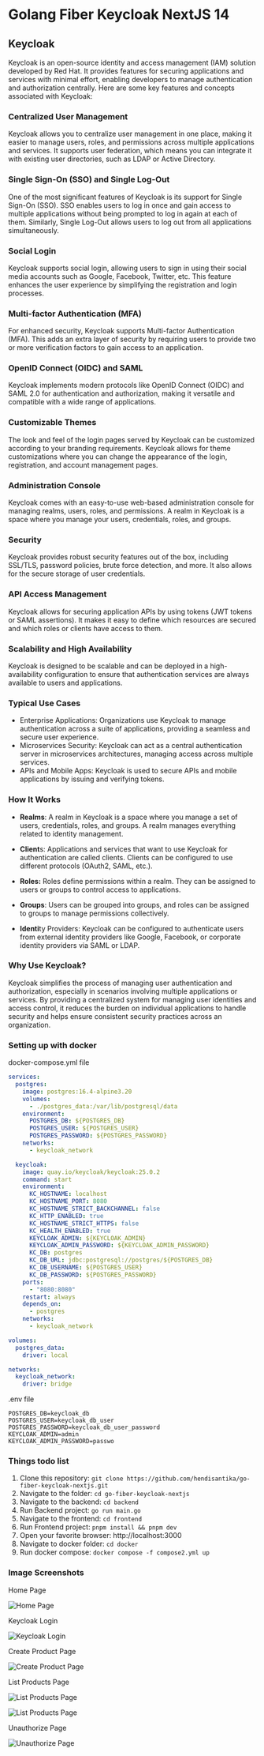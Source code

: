 # Golang Fiber Keycloak NextJS 14

## Keycloak

Keycloak is an open-source identity and access management (IAM) solution developed by Red Hat. It provides features for
securing applications and services with minimal effort, enabling developers to manage authentication and authorization
centrally. Here are some key features and concepts associated with Keycloak:

### Centralized User Management

Keycloak allows you to centralize user management in one place, making it easier to manage users, roles, and permissions
across multiple applications and services. It supports user federation, which means you can integrate it with existing
user directories, such as LDAP or Active Directory.

### Single Sign-On (SSO) and Single Log-Out

One of the most significant features of Keycloak is its support for Single Sign-On (SSO). SSO enables users to log in
once and gain access to multiple applications without being prompted to log in again at each of them. Similarly, Single
Log-Out allows users to log out from all applications simultaneously.

### Social Login

Keycloak supports social login, allowing users to sign in using their social media accounts such as Google, Facebook,
Twitter, etc. This feature enhances the user experience by simplifying the registration and login processes.

### Multi-factor Authentication (MFA)

For enhanced security, Keycloak supports Multi-factor Authentication (MFA). This adds an extra layer of security by
requiring users to provide two or more verification factors to gain access to an application.

### OpenID Connect (OIDC) and SAML

Keycloak implements modern protocols like OpenID Connect (OIDC) and SAML 2.0 for authentication and authorization,
making it versatile and compatible with a wide range of applications.

### Customizable Themes

The look and feel of the login pages served by Keycloak can be customized according to your branding requirements.
Keycloak allows for theme customizations where you can change the appearance of the login, registration, and account
management pages.

### Administration Console

Keycloak comes with an easy-to-use web-based administration console for managing realms, users, roles, and permissions.
A realm in Keycloak is a space where you manage your users, credentials, roles, and groups.

### Security

Keycloak provides robust security features out of the box, including SSL/TLS, password policies, brute force detection,
and more. It also allows for the secure storage of user credentials.

### API Access Management

Keycloak allows for securing application APIs by using tokens (JWT tokens or SAML assertions). It makes it easy to
define which resources are secured and which roles or clients have access to them.

### Scalability and High Availability

Keycloak is designed to be scalable and can be deployed in a high-availability configuration to ensure that
authentication services are always available to users and applications.

### Typical Use Cases

* Enterprise Applications: Organizations use Keycloak to manage authentication across a suite of applications, providing
  a seamless and secure user experience.
* Microservices Security: Keycloak can act as a central authentication server in microservices architectures, managing
  access across multiple services.
* APIs and Mobile Apps: Keycloak is used to secure APIs and mobile applications by issuing and verifying tokens.

### How It Works

* **Realms**: A realm in Keycloak is a space where you manage a set of users, credentials, roles, and groups. A realm
  manages everything related to identity management.

* **Client**s: Applications and services that want to use Keycloak for authentication are called clients. Clients can be
  configured to use different protocols (OAuth2, SAML, etc.).

* **Roles:** Roles define permissions within a realm. They can be assigned to users or groups to control access to
  applications.

* **Groups**: Users can be grouped into groups, and roles can be assigned to groups to manage permissions collectively.

* **Identi**ty Providers: Keycloak can be configured to authenticate users from external identity providers like Google,
  Facebook, or corporate identity providers via SAML or LDAP.

### Why Use Keycloak?

Keycloak simplifies the process of managing user authentication and authorization, especially in scenarios involving
multiple applications or services. By providing a centralized system for managing user identities and access control, it
reduces the burden on individual applications to handle security and helps ensure consistent security practices across
an organization.

### Setting up with docker

docker-compose.yml file

```yaml
services:
  postgres:
    image: postgres:16.4-alpine3.20
    volumes:
      - ./postgres_data:/var/lib/postgresql/data
    environment:
      POSTGRES_DB: ${POSTGRES_DB}
      POSTGRES_USER: ${POSTGRES_USER}
      POSTGRES_PASSWORD: ${POSTGRES_PASSWORD}
    networks:
      - keycloak_network

  keycloak:
    image: quay.io/keycloak/keycloak:25.0.2
    command: start
    environment:
      KC_HOSTNAME: localhost
      KC_HOSTNAME_PORT: 8080
      KC_HOSTNAME_STRICT_BACKCHANNEL: false
      KC_HTTP_ENABLED: true
      KC_HOSTNAME_STRICT_HTTPS: false
      KC_HEALTH_ENABLED: true
      KEYCLOAK_ADMIN: ${KEYCLOAK_ADMIN}
      KEYCLOAK_ADMIN_PASSWORD: ${KEYCLOAK_ADMIN_PASSWORD}
      KC_DB: postgres
      KC_DB_URL: jdbc:postgresql://postgres/${POSTGRES_DB}
      KC_DB_USERNAME: ${POSTGRES_USER}
      KC_DB_PASSWORD: ${POSTGRES_PASSWORD}
    ports:
      - "8080:8080"
    restart: always
    depends_on:
      - postgres
    networks:
      - keycloak_network

volumes:
  postgres_data:
    driver: local

networks:
  keycloak_network:
    driver: bridge
```

.env file

```shell
POSTGRES_DB=keycloak_db
POSTGRES_USER=keycloak_db_user
POSTGRES_PASSWORD=keycloak_db_user_password
KEYCLOAK_ADMIN=admin
KEYCLOAK_ADMIN_PASSWORD=passwo
```

### Things todo list

1. Clone this repository: `git clone https://github.com/hendisantika/go-fiber-keycloak-nextjs.git`
2. Navigate to the folder: `cd go-fiber-keycloak-nextjs`
3. Navigate to the backend: `cd backend`
4. Run Backend project: `go run main.go`
5. Navigate to the frontend: `cd frontend`
6. Run Frontend project: `pnpm install && pnpm dev`
7. Open your favorite browser: http://localhost:3000
8. Navigate to docker folder: `cd docker`
9. Run docker compose: `docker compose -f compose2.yml up`

### Image Screenshots

Home Page

![Home Page](img/home.png "Home Page")

Keycloak Login

![Keycloak Login](img/keycloak.png "Keycloak Login")

Create Product Page

![Create Product Page](img/create_product.png "Create Product Page")

List Products Page

![List Products Page](img/list_products.png "List Products Page")

![List Products Page](img/list_products2.png "List Products Page")

Unauthorize Page

![Unauthorize Page](img/unauthorize.png "Unauthorize Page")